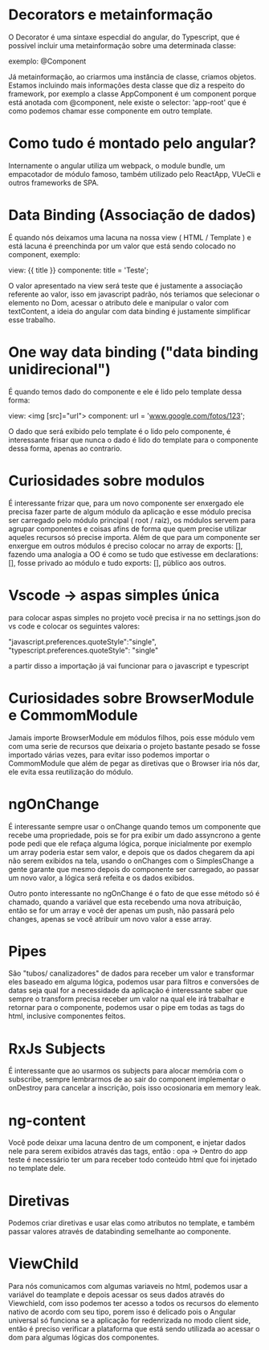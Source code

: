 # Decorators e metainformação

O Decorator é uma sintaxe especdial do angular, do Typescript, que é possível incluir uma metainformação sobre uma determinada classe:

exemplo: @Component

Já metainformação, ao criarmos uma instância de classe, criamos objetos. Estamos incluindo mais informações desta classe que diz a respeito do framework,
por exemplo a classe AppComponent é um component porque está anotada com @component, nele existe o selector: 'app-root' que é como podemos chamar esse componente
em outro template.

# Como tudo é montado pelo angular? 

Internamente o angular utiliza um webpack, o module bundle, um empacotador de módulo famoso, também utilizado pelo ReactApp, VUeCli e outros frameworks de SPA.

# Data Binding (Associação de dados)

É quando nós deixamos uma lacuna na nossa view ( HTML / Template ) e está lacuna é preenchinda por um valor que está sendo colocado no component, exemplo:

view: {{ title }}
componente: title = 'Teste';

O valor apresentado na view será teste que é justamente a associação referente ao valor, isso em javascript padrão, nós teriamos que selecionar o elemento no Dom,
acessar o atributo dele e manipular o valor com textContent, a ideia do angular com data binding é justamente simplificar esse trabalho.

# One way data binding ("data binding unidirecional")

É quando temos dado do componente e ele é lido pelo template dessa forma: 

view: <img [src]="url">
component: url = 'www.google.com/fotos/123';

O dado que será exibido pelo template é o lido pelo componente, é interessante frisar que nunca o dado é lido do template para o componente dessa forma, apenas ao contrario.

# Curiosidades sobre modulos

É interessante frizar que, para um novo componente ser enxergado ele precisa fazer parte de algum módulo da aplicação e esse módulo precisa ser carregado pelo módulo principal ( root / raíz),
os módulos servem para agrupar componentes e coisas afins de forma que quem precise utilizar aqueles recursos só precise importa. Além de que para um componente ser enxergue em outros módulos é preciso colocar no array de exports: [],
fazendo uma analogia a OO é como se tudo que estivesse em declarations: [], fosse privado ao módulo e tudo exports: [], público aos outros.

# Vscode -> aspas simples única

para colocar aspas simples no projeto você precisa ir na no settings.json do vs code e colocar os seguintes valores:

"javascript.preferences.quoteStyle":"single",
"typescript.preferences.quoteStyle": "single"

a partir disso a importação já vai funcionar para o javascript e typescript

# Curiosidades sobre BrowserModule e CommomModule

Jamais importe BrowserModule em módulos filhos, pois esse módulo vem com uma serie de recursos que deixaria o projeto bastante pesado se fosse importado várias vezes, para evitar isso
podemos importar o CommomModule que além de pegar as diretivas que o Browser iria nós dar, ele evita essa reutilização do módulo.

# ngOnChange

É interessante sempre usar o onChange quando temos um componente que recebe uma propriedade, pois se for pra exibir um dado assyncrono a gente pode pedi que ele refaça alguma lógica, 
porque inicialmente por exemplo um array poderia estar sem valor, e depois que os dados chegarem da api não serem exibidos na tela, usando o onChanges com o SimplesChange a gente garante que
mesmo depois do componente ser carregado, ao passar um novo valor,  a lógica será refeita e os dados exibidos.

Outro ponto interessante no ngOnChange é o fato de que esse método só é chamado, quando a variável que esta recebendo uma nova atribuição, então se for um array e você der apenas um push, não
passará pelo changes, apenas se você atribuir um novo valor a esse array.

# Pipes

São "tubos/ canalizadores" de dados para receber um valor e transformar eles baseado em alguma lógica, podemos usar para filtros e conversões de datas seja qual for a necessidade da aplicação
é interessante saber que sempre o transform precisa receber um valor na qual ele irá trabalhar e retornar para o componente, podemos usar o pipe em todas as tags do html, inclusive componentes feitos.

# RxJs Subjects

É interessante que ao usarmos os subjects para alocar memória com o subscribe, sempre lembrarmos de  ao sair do component implementar o onDestroy para cancelar a inscrição, pois isso ocosionaria em memory leak.

# ng-content

Você pode deixar uma lacuna dentro de um component, e injetar dados nele para serem exibidos através das tags, então : <app-test> <span> opa </span> </app-test> -> Dentro do app teste é necessário
ter um <ng-content> para receber todo conteúdo html que foi injetado no template dele.

# Diretivas

Podemos criar diretivas e usar elas como atributos no template, e também passar valores através de databinding semelhante ao componente.

# ViewChild

Para nós comunicamos com algumas variaveis no html, podemos usar a variável do teamplate e depois acessar os seus dados através do Viewchield, com isso podemos ter acesso a todos os recursos
do elemento nativo de acordo com seu tipo, porem isso é delicado pois o Angular universal só funciona se a aplicação for redenrizada no modo client side, então é preciso verificar a plataforma 
que está sendo utilizada ao acessar o dom para algumas lógicas dos componentes.